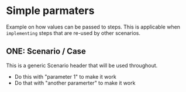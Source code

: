 # Simple parmaters

Example on how values can be passed to steps. This is applicable when `implementing` steps that are
re-used by other scenarios.


## ONE: Scenario / Case 
This is a generic Scenario header that will be used throughout.

  * Do this with "parameter 1" to make it work
  * Do that with "another paramerter" to make it work